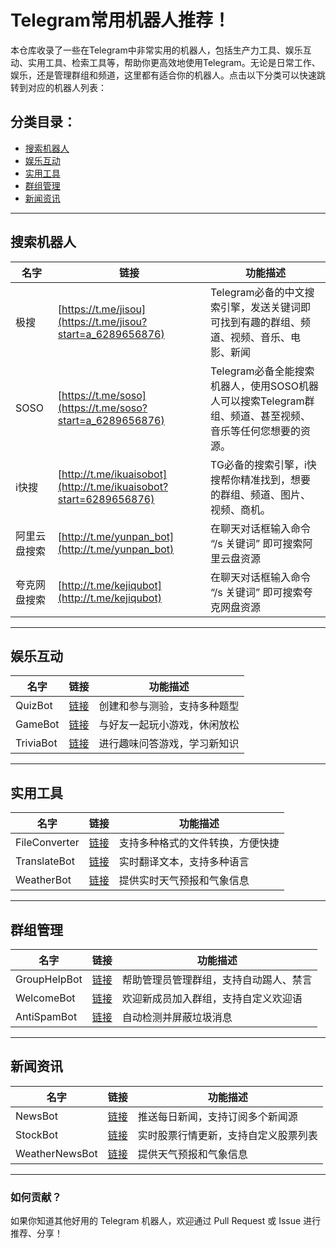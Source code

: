 # Telegram常用机器人推荐！

本仓库收录了一些在Telegram中非常实用的机器人，包括生产力工具、娱乐互动、实用工具、检索工具等，帮助你更高效地使用Telegram。无论是日常工作、娱乐，还是管理群组和频道，这里都有适合你的机器人。点击以下分类可以快速跳转到对应的机器人列表：

## 分类目录：
- [搜索机器人](#搜索机器人)
- [娱乐互动](#娱乐互动)
- [实用工具](#实用工具)
- [群组管理](#群组管理)
- [新闻资讯](#新闻资讯)

---

## 搜索机器人

| 名字           | 链接                              | 功能描述                                |
|----------------|-----------------------------------|-----------------------------------------|
| 极搜   | [https://t.me/jisou](https://t.me/jisou?start=a_6289656876)      | Telegram必备的中文搜索引擎，发送关键词即可找到有趣的群组、频道、视频、音乐、电影、新闻            |
| SOSO    | [https://t.me/soso](https://t.me/soso?start=a_6289656876)  | Telegram必备全能搜索机器人，使用SOSO机器人可以搜索Telegram群组、频道、甚至视频、音乐等任何您想要的资源。         |
| i快搜  | [http://t.me/ikuaisobot](http://t.me/ikuaisobot?start=6289656876)  | TG必备的搜索引擎，i快搜帮你精准找到，想要的群组、频道、图片、视频、商机。          |
| 阿里云盘搜索  | [http://t.me/yunpan_bot](http://t.me/yunpan_bot)  | 在聊天对话框输入命令 “/s 关键词” 即可搜索阿里云盘资源          |
| 夸克网盘搜索  | [http://t.me/kejiqubot](http://t.me/kejiqubot)  | 在聊天对话框输入命令 “/s 关键词” 即可搜索夸克网盘资源          |

---

## 娱乐互动

| 名字           | 链接                              | 功能描述                                |
|----------------|-----------------------------------|-----------------------------------------|
| QuizBot        | [链接](https://t.me/quizbot)      | 创建和参与测验，支持多种题型            |
| GameBot        | [链接](https://t.me/gamebot)      | 与好友一起玩小游戏，休闲放松            |
| TriviaBot      | [链接](https://t.me/triviabot)    | 进行趣味问答游戏，学习新知识            |

---

## 实用工具

| 名字           | 链接                              | 功能描述                                |
|----------------|-----------------------------------|-----------------------------------------|
| FileConverter  | [链接](https://t.me/fileconverterbot) | 支持多种格式的文件转换，方便快捷        |
| TranslateBot   | [链接](https://t.me/translatebot) | 实时翻译文本，支持多种语言              |
| WeatherBot     | [链接](https://t.me/weatherbot)   | 提供实时天气预报和气象信息              |

---

## 群组管理

| 名字           | 链接                              | 功能描述                                |
|----------------|-----------------------------------|-----------------------------------------|
| GroupHelpBot   | [链接](https://t.me/grouphelpbot) | 帮助管理员管理群组，支持自动踢人、禁言  |
| WelcomeBot     | [链接](https://t.me/welcomebot)   | 欢迎新成员加入群组，支持自定义欢迎语    |
| AntiSpamBot    | [链接](https://t.me/antispambot)  | 自动检测并屏蔽垃圾消息                  |

---

## 新闻资讯

| 名字           | 链接                              | 功能描述                                |
|----------------|-----------------------------------|-----------------------------------------|
| NewsBot        | [链接](https://t.me/newsbot)      | 推送每日新闻，支持订阅多个新闻源        |
| StockBot       | [链接](https://t.me/stockbot)     | 实时股票行情更新，支持自定义股票列表    |
| WeatherNewsBot | [链接](https://t.me/weathernewsbot) | 提供天气预报和气象信息                  |

---

### 如何贡献？
如果你知道其他好用的 Telegram 机器人，欢迎通过 Pull Request 或 Issue 进行推荐、分享！

